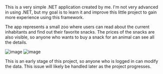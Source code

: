 This is a very simple .NET application created by me. I'm not very advanced in using .NET, but my goal is to learn it and improve this
little project to gain more experience using this framework.

The app represents a small zoo where users can read about the current inhabitants and find out their favorite snacks. 
The prices of the snacks are also visible, so anyone who wants to buy a snack for an animal can see all the details.

![image](https://user-images.githubusercontent.com/72267881/228649953-139ed8ff-855e-4e42-bf6d-9ffc1a5faf3c.png)
![image](https://user-images.githubusercontent.com/72267881/228650027-c2d2ebfe-5049-4a89-8b70-c13c004a5b84.png)

This is an early stage of this project, so anyone who is logged in can modify the data. This issue will likely be handled later as the project progresses.

